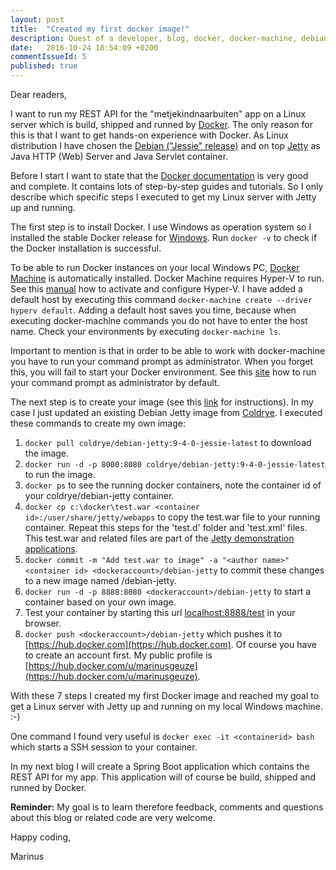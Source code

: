 ```yaml
---
layout: post
title:  "Created my first docker image!"
description: Quest of a developer, blog, docker, docker-machine, debian, jetty
date:   2016-10-24 18:54:09 +0200
commentIssueId: 5
published: true
---
```


Dear readers,

I want to run my REST API for the "metjekindnaarbuiten" app on a Linux server which is build, shipped and runned by [Docker](https://www.docker.com). The only reason for this is that I want to get hands-on experience with Docker. As Linux distribution I have chosen the [Debian ("Jessie" release)](https://www.debian.org) and on top [Jetty](http://www.eclipse.org/jetty) as Java HTTP (Web) Server and Java Servlet container.
 
Before I start I want to state that the [Docker documentation](https://docs.docker.com) is very good and complete. It contains lots of step-by-step guides and tutorials. So I only describe which specific steps I executed to get my Linux server with Jetty up and running.  

The first step is to install Docker. I use Windows as operation system so I installed the stable Docker release for [Windows](https://docs.docker.com/docker-for-windows). Run ```docker -v``` to check if the Docker installation is successful. 

To be able to run Docker instances on your local Windows PC, [Docker Machine](https://docs.docker.com/machine) is automatically installed. Docker Machine requires Hyper-V to run. See this [manual](https://docs.docker.com/machine/drivers/hyper-v) how to activate and configure Hyper-V. I have added a default host by executing this command ```docker-machine create --driver hyperv default```. Adding a default host saves you time, because when executing docker-machine commands you do not have to enter the host name. Check your environments by executing ```docker-machine ls```.

Important to mention is that in order to be able to work with docker-machine you have to run your command prompt as administrator. When you forget this, you will fail to start your Docker environment. See this [site](https://www.cnet.com/how-to/always-run-a-program-in-administrator-mode-in-windows-10) how to run your command prompt as administrator by default.

The next step is to create your image (see this [link](https://docs.docker.com/engine/tutorials/dockerimages) for instructions). In my case I just updated an existing Debian Jetty image from [Coldrye](https://github.com/coldrye-docker/coldrye-debian-jetty). I executed these commands to create my own image:

 1. ```docker pull coldrye/debian-jetty:9-4-0-jessie-latest``` to download the image. 
 2. ```docker run -d -p 8000:8080 coldrye/debian-jetty:9-4-0-jessie-latest``` to run the image.
 3. ```docker ps``` to see the running docker containers, note the container id of your coldrye/debian-jetty container.
 4. ```docker cp c:\docker\test.war <container id>:/user/share/jetty/webapps``` to copy the test.war file to your running container. Repeat this steps for the 'test.d' folder and 'test.xml' files. This test.war and related files are part of the [Jetty demonstration applications](http://www.eclipse.org/jetty/documentation/9.3.x/quickstart-deploying-webapps.html).
 5. ```docker commit -m "Add test.war to image" -a "<author name>" <container id> <dockeraccount>/debian-jetty``` to commit these changes to a new image named <dockeraccount>/debian-jetty.
 6. ```docker run -d -p 8888:8080 <dockeraccount>/debian-jetty``` to start a container based on your own image. 
 7. Test your container by starting this url [localhost:8888/test](localhost:8888/test) in your browser.
 7. ```docker push <dockeraccount>/debian-jetty``` which pushes it to [https://hub.docker.com](https://hub.docker.com). Of course you have to create an account first. My public profile is [https://hub.docker.com/u/marinusgeuze](https://hub.docker.com/u/marinusgeuze).

With these 7 steps I created my first Docker image and reached my goal to get a Linux server with Jetty up and running on my local Windows machine. :-)

One command I found very useful is ```docker exec -it <containerid> bash``` which starts a SSH session to your container.

In my next blog I will create a Spring Boot application which contains the REST API for my app. This application will of course be build, shipped and runned by Docker.

**Reminder:** My goal is to learn therefore feedback, comments and questions about this blog or related code are very welcome.

Happy coding,

Marinus